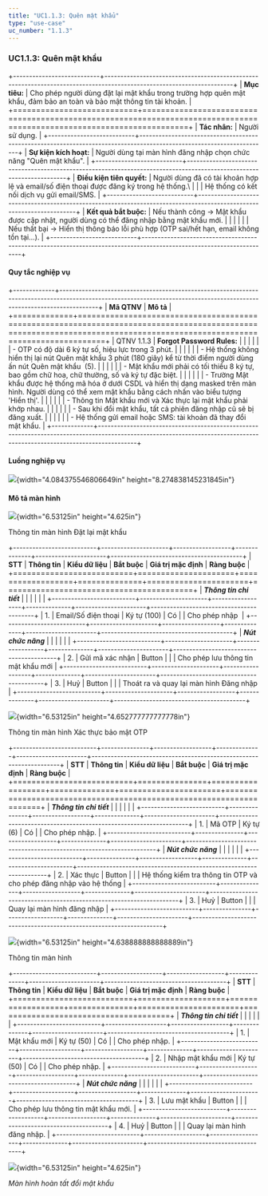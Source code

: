 ```yaml
---
title: "UC1.1.3: Quên mật khẩu"
type: "use-case"
uc_number: "1.1.3"
---
```


### UC1.1.3: Quên mật khẩu

+---------------------------+----------------------------------------------------------------------------------------------------------------------+
| **Mục tiêu:**             | Cho phép người dùng đặt lại mật khẩu trong trường hợp quên mật khẩu, đảm bảo an toàn và bảo mật thông tin tài khoản. |
+===========================+======================================================================================================================+
| **Tác nhân:**             | Người sử dụng.                                                                                                       |
+---------------------------+----------------------------------------------------------------------------------------------------------------------+
| **Sự kiện kích hoạt:**    | Người dùng tại màn hình đăng nhập chọn chức năng "Quên mật khẩu".                                                    |
+---------------------------+----------------------------------------------------------------------------------------------------------------------+
| **Điều kiện tiên quyết:** | Người dùng đã có tài khoản hợp lệ và email/số điện thoại được đăng ký trong hệ thống.\                               |
|                           | Hệ thống có kết nối dịch vụ gửi email/SMS.                                                                           |
+---------------------------+----------------------------------------------------------------------------------------------------------------------+
| **Kết quả bắt buộc:**     | Nếu thành công → Mật khẩu được cập nhật, người dùng có thể đăng nhập bằng mật khẩu mới.                              |
|                           |                                                                                                                      |
|                           | Nếu thất bại → Hiển thị thông báo lỗi phù hợp (OTP sai/hết hạn, email không tồn tại...).                             |
+---------------------------+----------------------------------------------------------------------------------------------------------------------+

#### Quy tắc nghiệp vụ

+-------------+------------------------------------------------------------------------------------------------------------------------------------------------------------------------+
| **Mã QTNV** | **Mô tả**                                                                                                                                                              |
+=============+========================================================================================================================================================================+
| QTNV 1.1.3  | **Forgot Password Rules:**                                                                                                                                             |
|             |                                                                                                                                                                        |
|             | -   OTP có độ dài 6 ký tự số, hiệu lực trong 3 phút.                                                                                                                   |
|             |                                                                                                                                                                        |
|             | -   Hệ thống không hiển thị lại nút Quên mật khẩu 3 phút (180 giây) kể từ thời điểm người dùng ấn nút Quên mật khẩu  (5).                                              |
|             |                                                                                                                                                                        |
|             | -   Mật khẩu mới phải có tối thiểu 8 ký tự, bao gồm chữ hoa, chữ thường, số và ký tự đặc biệt.                                                                         |
|             |                                                                                                                                                                        |
|             | -   Trường Mật khẩu được hệ thống mã hóa ở dưới CSDL và hiển thị dạng masked trên màn hình. Người dùng có thể xem mật khẩu bằng cách nhấn vào biểu tượng \'Hiển thị\'. |
|             |                                                                                                                                                                        |
|             | -   Thông tin Mật khẩu mới và Xác thực lại mật khẩu phải khớp nhau.                                                                                                    |
|             |                                                                                                                                                                        |
|             | -   Sau khi đổi mật khẩu, tất cả phiên đăng nhập cũ sẽ bị đăng xuất.                                                                                                   |
|             |                                                                                                                                                                        |
|             | -   Hệ thống gửi email hoặc SMS: tài khoản đã thay đổi mật khẩu.                                                                                                       |
+-------------+------------------------------------------------------------------------------------------------------------------------------------------------------------------------+

#### Luồng nghiệp vụ

![](media/image93.png){width="4.084375546806649in" height="8.274838145231845in"}

#### Mô tả màn hình

![](media/image102.png){width="6.53125in" height="4.625in"}

Thông tin màn hình Đặt lại mật khẩu

+--------------------------+---------------------+------------------+--------------+----------------------+-----------------------------------------+
| **STT**                  | **Thông tin**       | **Kiểu dữ liệu** | **Bắt buộc** | **Giá trị mặc định** | **Ràng buộc**                           |
+==========================+=====================+==================+==============+======================+=========================================+
| ***Thông tin chi tiết*** |                     |                  |              |                      |                                         |
+--------------------------+---------------------+------------------+--------------+----------------------+-----------------------------------------+
| 1.                       | Email/Số điện thoại | Ký tự (100)      | Có           |                      | Cho phép nhập                           |
+--------------------------+---------------------+------------------+--------------+----------------------+-----------------------------------------+
| ***Nút chức năng***      |                     |                  |              |                      |                                         |
+--------------------------+---------------------+------------------+--------------+----------------------+-----------------------------------------+
| 2.                       | Gửi mã xác nhận     | Button           |              |                      | Cho phép lưu thông tin mật khẩu mới     |
+--------------------------+---------------------+------------------+--------------+----------------------+-----------------------------------------+
| 3.                       | Huỷ                 | Button           |              |                      | Thoát ra và quay lại màn hình Đăng nhập |
+--------------------------+---------------------+------------------+--------------+----------------------+-----------------------------------------+

![](media/image96.png){width="6.53125in" height="4.652777777777778in"}

Thông tin màn hình Xác thực bảo mật OTP

+--------------------------+---------------+------------------+--------------+----------------------+--------------------------------------------------------------------+
| **STT**                  | **Thông tin** | **Kiểu dữ liệu** | **Bắt buộc** | **Giá trị mặc định** | **Ràng buộc**                                                      |
+==========================+===============+==================+==============+======================+====================================================================+
| ***Thông tin chi tiết*** |               |                  |              |                      |                                                                    |
+--------------------------+---------------+------------------+--------------+----------------------+--------------------------------------------------------------------+
| 1.                       | Mã OTP        | Ký tự (6)        | Có           |                      | Cho phép nhập.                                                     |
+--------------------------+---------------+------------------+--------------+----------------------+--------------------------------------------------------------------+
| ***Nút chức năng***      |               |                  |              |                      |                                                                    |
+--------------------------+---------------+------------------+--------------+----------------------+--------------------------------------------------------------------+
| 2.                       | Xác thực      | Button           |              |                      | Hệ thống kiểm tra thông tin OTP và cho phép đăng nhập vào hệ thống |
+--------------------------+---------------+------------------+--------------+----------------------+--------------------------------------------------------------------+
| 3.                       | Huỷ           | Button           |              |                      | Quay lại màn hình đăng nhập                                        |
+--------------------------+---------------+------------------+--------------+----------------------+--------------------------------------------------------------------+

![](media/image100.png){width="6.53125in" height="4.638888888888889in"}

Thông tin màn hình

+--------------------------+-------------------+------------------+--------------+----------------------+--------------------------------------+
| **STT**                  | **Thông tin**     | **Kiểu dữ liệu** | **Bắt buộc** | **Giá trị mặc định** | **Ràng buộc**                        |
+==========================+===================+==================+==============+======================+======================================+
| ***Thông tin chi tiết*** |                   |                  |              |                      |                                      |
+--------------------------+-------------------+------------------+--------------+----------------------+--------------------------------------+
| 1.                       | Mật khẩu mới      | Ký tự (50)       | Có           |                      | Cho phép nhập.                       |
+--------------------------+-------------------+------------------+--------------+----------------------+--------------------------------------+
| 2.                       | Nhập mật khẩu mới | Ký tự (50)       | Có           |                      | Cho phép nhập.                       |
+--------------------------+-------------------+------------------+--------------+----------------------+--------------------------------------+
| ***Nút chức năng***      |                   |                  |              |                      |                                      |
+--------------------------+-------------------+------------------+--------------+----------------------+--------------------------------------+
| 3.                       | Lưu mật khẩu      | Button           |              |                      | Cho phép lưu thông tin mật khẩu mới. |
+--------------------------+-------------------+------------------+--------------+----------------------+--------------------------------------+
| 4.                       | Huỷ               | Button           |              |                      | Quay lại màn hình đăng nhập.         |
+--------------------------+-------------------+------------------+--------------+----------------------+--------------------------------------+

![](media/image101.png){width="6.53125in" height="4.625in"}

*Màn hình hoàn tất đổi mật khẩu*
